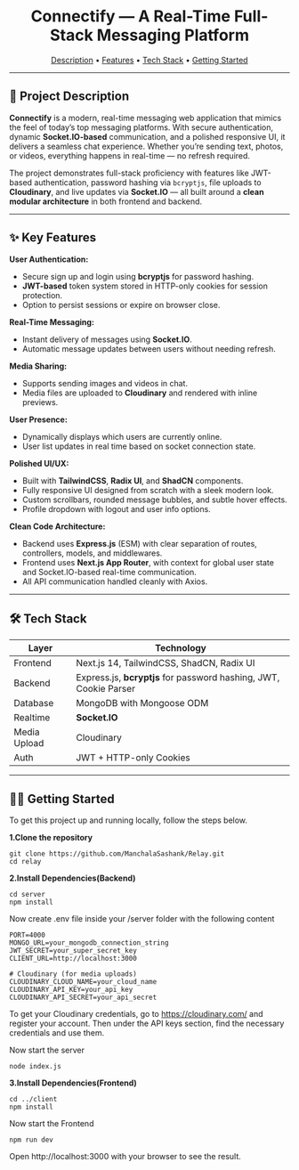<h1 align="center"> Connectify — A Real-Time Full-Stack Messaging Platform</h1>

<p align="center">
  <a href="#-project-description">Description</a> • 
  <a href="#-key-features">Features</a> • 
  <a href="#-tech-stack">Tech Stack</a> • 
  <a href="#-getting-started">Getting Started</a>
</p>

---

## 🚀 Project Description

**Connectify** is a modern, real-time messaging web application that mimics the feel of today’s top messaging platforms. With secure authentication, dynamic **Socket.IO-based** communication, and a polished responsive UI, it delivers a seamless chat experience. Whether you’re sending text, photos, or videos, everything happens in real-time — no refresh required.

The project demonstrates full-stack proficiency with features like JWT-based authentication, password hashing via `bcryptjs`, file uploads to **Cloudinary**, and live updates via **Socket.IO** — all built around a **clean modular architecture** in both frontend and backend.

---

## ✨ Key Features

**User Authentication:**

*   Secure sign up and login using **bcryptjs** for password hashing.
*   **JWT-based** token system stored in HTTP-only cookies for session protection.
*   Option to persist sessions or expire on browser close.

**Real-Time Messaging:**

*   Instant delivery of messages using **Socket.IO**.
*   Automatic message updates between users without needing refresh.

**Media Sharing:**

*   Supports sending images and videos in chat.
*   Media files are uploaded to **Cloudinary** and rendered with inline previews.

**User Presence:**

*   Dynamically displays which users are currently online.
*   User list updates in real time based on socket connection state.

**Polished UI/UX:**

*   Built with **TailwindCSS**, **Radix UI**, and **ShadCN** components.
*   Fully responsive UI designed from scratch with a sleek modern look.
*   Custom scrollbars, rounded message bubbles, and subtle hover effects.
*   Profile dropdown with logout and user info options.

**Clean Code Architecture:**

*   Backend uses **Express.js** (ESM) with clear separation of routes, controllers, models, and middlewares.
*   Frontend uses **Next.js App Router**, with context for global user state and Socket.IO-based real-time communication.
*   All API communication handled cleanly with Axios.

---

## 🛠 Tech Stack

| Layer        | Technology                                  |
| ------------ | ------------------------------------------- |
| Frontend     | Next.js 14, TailwindCSS, ShadCN, Radix UI   |
| Backend      | Express.js, **bcryptjs** for password hashing, JWT, Cookie Parser |
| Database     | MongoDB with Mongoose ODM                   |
| Realtime     | **Socket.IO**                               |
| Media Upload | Cloudinary                                  |
| Auth         | JWT + HTTP-only Cookies                     |

---

## 🧑‍💻 Getting Started

To get this project up and running locally, follow the steps below.

**1.Clone the repository**
```
git clone https://github.com/ManchalaSashank/Relay.git
cd relay
```

**2.Install Dependencies(Backend)**
```
cd server
npm install
```
Now create .env file inside your /server folder with the following content
```
PORT=4000  
MONGO_URL=your_mongodb_connection_string
JWT_SECRET=your_super_secret_key
CLIENT_URL=http://localhost:3000

# Cloudinary (for media uploads)
CLOUDINARY_CLOUD_NAME=your_cloud_name
CLOUDINARY_API_KEY=your_api_key
CLOUDINARY_API_SECRET=your_api_secret
```
To get your Cloudinary credentials, go to https://cloudinary.com/ and register your account.
Then under the API keys section, find the necessary credentials and use them.

Now start the server
```
node index.js
```

**3.Install Dependencies(Frontend)**
```
cd ../client
npm install
```
Now start the Frontend
```
npm run dev
```
Open http://localhost:3000 with your browser to see the result.


